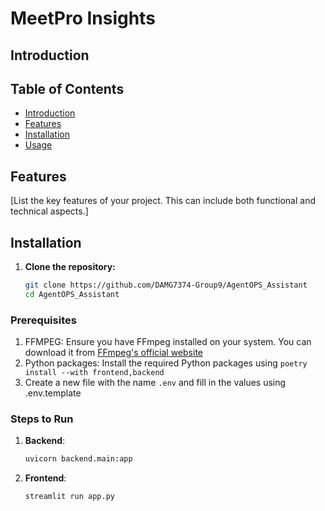 # MeetPro Insights

## Introduction


## Table of Contents

- [Introduction](#introduction)
- [Features](#features)
- [Installation](#installation)
- [Usage](#usage)

## Features

[List the key features of your project. This can include both functional and technical aspects.]

## Installation

1. **Clone the repository:**
   ```sh
   git clone https://github.com/DAMG7374-Group9/AgentOPS_Assistant
   cd AgentOPS_Assistant
    ```


### Prerequisites

1. FFMPEG: Ensure you have FFmpeg installed on your system. You can download it from [FFmpeg's official website](https://www.ffmpeg.org/)
2. Python packages: Install the required Python packages using `poetry install --with frontend,backend`
3. Create a new file with the name `.env` and fill in the values using .env.template

### Steps to Run
1. **Backend**:
    ```sh
   uvicorn backend.main:app
    ```
2. **Frontend**:
    ```sh
    streamlit run app.py
    ```


